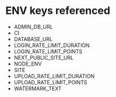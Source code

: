 # ENV keys referenced

- ADMIN_DB_URL
- CI
- DATABASE_URL
- LOGIN_RATE_LIMIT_DURATION
- LOGIN_RATE_LIMIT_POINTS
- NEXT_PUBLIC_SITE_URL
- NODE_ENV
- SITE
- UPLOAD_RATE_LIMIT_DURATION
- UPLOAD_RATE_LIMIT_POINTS
- WATERMARK_TEXT
